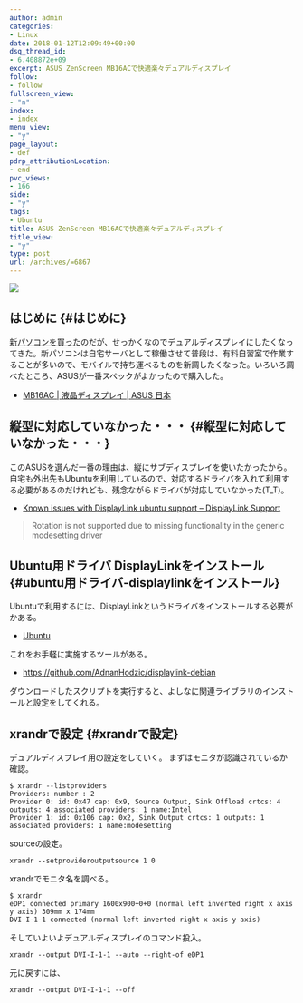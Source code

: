 ```yaml
---
author: admin
categories:
- Linux
date: 2018-01-12T12:09:49+00:00
dsq_thread_id:
- 6.408872e+09
excerpt: ASUS ZenScreen MB16ACで快適楽々デュアルディスプレイ
follow:
- follow
fullscreen_view:
- "n"
index:
- index
menu_view:
- "y"
page_layout:
- def
pdrp_attributionLocation:
- end
pvc_views:
- 166
side:
- "y"
tags:
- Ubuntu
title: ASUS ZenScreen MB16ACで快適楽々デュアルディスプレイ
title_view:
- "y"
type: post
url: /archives/=6867
---
```


![][1]

## はじめに {#はじめに}

[新パソコンを買った][2]のだが、せっかくなのでデュアルディスプレイにしたくなってきた。新パソコンは自宅サーバとして稼働させて普段は、有料自習室で作業することが多いので、モバイルで持ち運べるものを新調したくなった。いろいろ調べたところ、ASUSが一番スペックがよかったので購入した。

  * [MB16AC | 液晶ディスプレイ | ASUS 日本][3]

## 縦型に対応していなかった・・・ {#縦型に対応していなかった・・・}

このASUSを選んだ一番の理由は、縦にサブディスプレイを使いたかったから。自宅も外出先もUbuntuを利用しているので、対応するドライバを入れて利用する必要があるのだけれども、残念ながらドライバが対応していなかった(T_T)。

  * [Known issues with DisplayLink ubuntu support – DisplayLink Support][4]

> Rotation is not supported due to missing functionality in the generic modesetting driver

## Ubuntu用ドライバ DisplayLinkをインストール {#ubuntu用ドライバ-displaylinkをインストール}

Ubuntuで利用するには、DisplayLinkというドライバをインストールする必要がかある。

  * [Ubuntu][5]

これをお手軽に実施するツールがある。

  * <https://github.com/AdnanHodzic/displaylink-debian>

ダウンロードしたスクリプトを実行すると、よしなに関連ライブラリのインストールと設定をしてくれる。

## xrandrで設定 {#xrandrで設定}

デュアルディスプレイ用の設定をしていく。 まずはモニタが認識されているか確認。

    $ xrandr --listproviders
    Providers: number : 2
    Provider 0: id: 0x47 cap: 0x9, Source Output, Sink Offload crtcs: 4 outputs: 4 associated providers: 1 name:Intel
    Provider 1: id: 0x106 cap: 0x2, Sink Output crtcs: 1 outputs: 1 associated providers: 1 name:modesetting
    

sourceの設定。

    xrandr --setprovideroutputsource 1 0
    

xrandrでモニタ名を調べる。

    $ xrandr
    eDP1 connected primary 1600x900+0+0 (normal left inverted right x axis y axis) 309mm x 174mm
    DVI-I-1-1 connected (normal left inverted right x axis y axis)
    

そしていよいよデュアルディスプレイのコマンド投入。

    xrandr --output DVI-I-1-1 --auto --right-of eDP1
    

元に戻すには、

    xrandr --output DVI-I-1-1 --off

 [1]: https://lh3.googleusercontent.com/Oek38j_1BaO1dzViCrq5cau505pZWGGoC_kZp_8zl3CpwirgPOK8e5_5OhKjPWJXjKgZqX2Jep1gPkOm79YqDuc18SayyU9rVv83G2YSoCN97msi4mmuoQXZEs_stbWLfivVqkrJcgrOyC14_nigYdouwvxxkolY0w_zUtxi0FIniI74zHliqYENyiSLFSScLmU7uDUGkHF-f5bHnPJ2knPeKwtJu_S30pJhczkoy9ngBPWuNSOsRPtk5wAHjzQP7QFN9tXrHw3EQGu9-wzzd5zjo2zOCIFmRM1-CHqiSCcThvNfBPXmsCfE51ipVZgJYFpQi_Va2AwDh9ibbKTBZqF9kvwY95ijjXPiwuVwMjfYDNBbPsSOv6EtlYOu7oeBKDZu7nq2kUJ52bocnAj2Cp4jIsAfUT3a4VCXpswWzbNJ9G08gFwHYA4LO5UcASkh4LP9f9IAaLAk_vbk69nH94Xf9JiWXuhgLJY12cJAVVRGeREx7cqEYJlmR3BLgvkVnlEuoaHvlS9NCyXFAwC-tZNgGNCRa9GGUEaE_-FNFmzBf-XTjSyueb5Mf6dDyNyOlkEyItezBieeGNuhKqs1b0kW_BgzbLJYt52NT3E=w1222-h916-no
 [2]: https://futurismo.biz/archives/6850
 [3]: https://www.asus.com/jp/Monitors/MB16AC/
 [4]: http://support.displaylink.com/knowledgebase/articles/641668-known-issues-with-displaylink-ubuntu-support
 [5]: http://www.displaylink.com/downloads/ubuntu